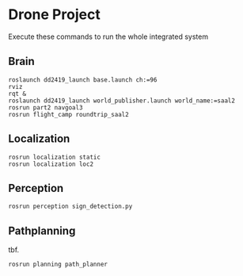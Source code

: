 # Drone Project
Execute these commands to run the whole integrated system

## Brain
```
roslaunch dd2419_launch base.launch ch:=96
rviz
rqt &
roslaunch dd2419_launch world_publisher.launch world_name:=saal2
rosrun part2 navgoal3
rosrun flight_camp roundtrip_saal2
```

## Localization
```
rosrun localization static 
rosrun localization loc2
```

## Perception
```
rosrun perception sign_detection.py
```

## Pathplanning
tbf.
```
rosrun planning path_planner
```

